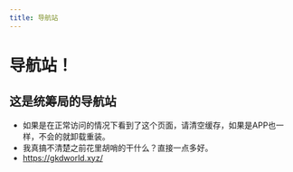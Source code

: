 ```yaml
---
title: 导航站
---
```


# 导航站！
## 这是统筹局的导航站
- 如果是在正常访问的情况下看到了这个页面，请清空缓存，如果是APP也一样，不会的就卸载重装。   
- 我真搞不清楚之前花里胡哨的干什么？直接一点多好。   
- <https://gkdworld.xyz/>   
